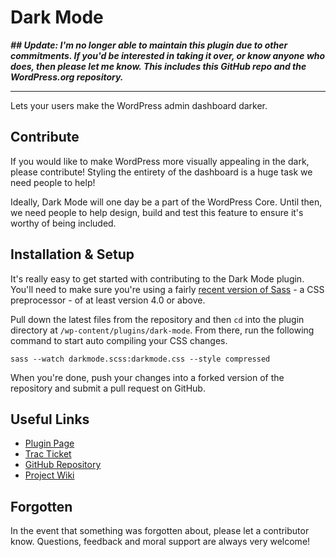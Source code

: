 # Dark Mode

**_## Update: I'm no longer able to maintain this plugin due to other commitments. If you'd be interested in taking it over, or know anyone who does, then please let me know. This includes this GitHub repo and the WordPress.org repository._**

<hr>

Lets your users make the WordPress admin dashboard darker.

## Contribute

If you would like to make WordPress more visually appealing in the dark, please contribute! Styling the entirety of the dashboard is a huge task we need people to help!

Ideally, Dark Mode will one day be a part of the WordPress Core. Until then, we need people to help design, build and test this feature to ensure it's worthy of being included.

## Installation & Setup

It's really easy to get started with contributing to the Dark Mode plugin. You'll need to make sure you're using a fairly [recent version of Sass](https://sass-lang.com/) - a CSS preprocessor - of at least version 4.0 or above.

Pull down the latest files from the repository and then `cd` into the plugin directory at `/wp-content/plugins/dark-mode`. From there, run the following command to start auto compiling your CSS changes.

```
sass --watch darkmode.scss:darkmode.css --style compressed
```

When you're done, push your changes into a forked version of the repository and submit a pull request on GitHub.

## Useful Links

* [Plugin Page](https://wordpress.org/plugins/dark-mode/)
* [Trac Ticket](https://core.trac.wordpress.org/ticket/41928)
* [GitHub Repository](https://github.com/dgwyer/Dark-Mode)
* [Project Wiki](https://github.com/dgwyer/Dark-Mode/wiki)

## Forgotten

In the event that something was forgotten about, please let a contributor know. Questions, feedback and moral support are always very welcome!
